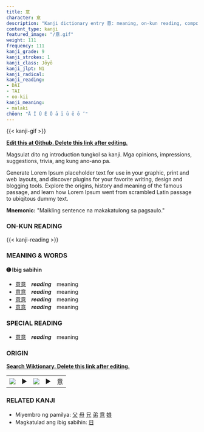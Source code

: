 ```yaml
---
title: 意
character: 意
description: "Kanji dictionary entry 意: meaning, on-kun reading, compounds, origin, related kanji"
content_type: kanji
featured_image: "/意.gif"
weight: 111
frequency: 111
kanji_grade: 9
kanji_strokes: 1
kanji_class: Jōyō
kanji_jlpt: N1
kanji_radical: 
kanji_reading: 
- DAI
- TAI
- oo-kii
kanji_meaning:
- malaki
chōon: "Ā Ī Ū Ē Ō ā ī ū ē ō ’"
---
```

[//]: # (Don't edit the line below. Kanji animated GIF code is automatically generated.)
{{< kanji-gif >}}

[//]: # (Edit below this line.)

**[Edit this at Github. Delete this link after editing.](https://github.com/tim0g/tim/tree/main/content/kanji/意/index.md)**

Magsulat dito ng introduction tungkol sa kanji. Mga opinions, impressions, suggestions, trivia, ang kung ano-ano pa.

Generate Lorem Ipsum placeholder text for use in your graphic, print and web layouts, and discover plugins for your favorite writing, design and blogging tools. Explore the origins, history and meaning of the famous passage, and learn how Lorem Ipsum went from scrambled Latin passage to ubiqitous dummy text.
 
**Mnemonic:** "Maikling sentence na makakatulong sa pagsaulo."

### ON-KUN READING

[//]: # (Don't edit the line below. ON-KUN READING code is automatically generated.)
{{< kanji-reading >}}

### MEANING & WORDS

#### ➊ **Ibig sabihin**
  - [意](../意)[意](../意)　***reading***　meaning
  - [意](../意)[意](../意)　***reading***　meaning
  - [意](../意)[意](../意)　***reading***　meaning
  - [意](../意)[意](../意)　***reading***　meaning

### SPECIAL READING
  - [意](../意)[意](../意)　***reading***　meaning

### ORIGIN

**[Search Wiktionary. Delete this link after editing.](https://wiktionary.org/wiki/意)**
<table class="kanji-table"><tr><td>
<img src="60px-意-bronze.svg.png">
</td><td>▶</td><td>
<img src="60px-意-oracle.svg.png">
</td><td>▶</td>
<td class="kanji-origin">意</td>
</tr></table>

### RELATED KANJI
- Miyembro ng pamilya: [父](../父) [母](../母) [兄](../兄) [弟](../弟) [意](../意) [娘](../娘)
- Magkatulad ang ibig sabihin: [日](../日)
